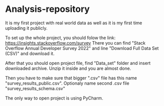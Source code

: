 # Analysis-repository

It is my first project with real world data as well as it is my first time uploading it publicly.

To set up the whole project, you should folow the link: https://insights.stackoverflow.com/survey
There you can find "Stack Overflow Annual Developer Survey 2022" and line "Download Full Data Set (CSV)" and download it.

After that you should open project file, find "Data_set" folder and insert downloaded archive. Unzip it inside and you are almost done.

Then you have to make sure that bigger ".csv" file has this name "survey_results_public.csv".
Optionaly name second .csv file "survey_results_schema.csv"

The only way to open project is using PyCharm. 
